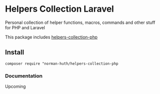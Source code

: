 # Helpers Collection Laravel

Personal collection of helper functions, macros, commands and other stuff for PHP and Laravel

This package includes [helpers-collection-php](https://github.com/Muetze42/helpers-collection-php)

## Install

```shell
composer require "norman-huth/helpers-collection-php
```

### Documentation

Upcoming
